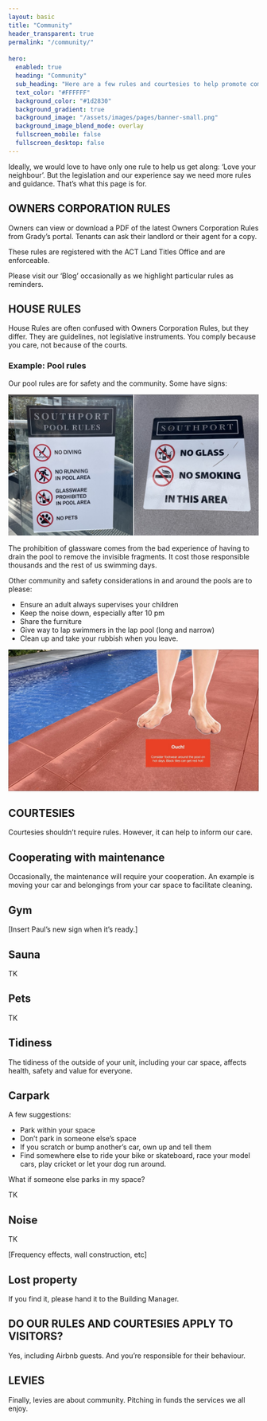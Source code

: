 ```yaml
---
layout: basic
title: "Community"
header_transparent: true
permalink: "/community/"

hero:
  enabled: true
  heading: "Community"
  sub_heading: "Here are a few rules and courtesies to help promote community at Southport."
  text_color: "#FFFFFF"
  background_color: "#1d2830"
  background_gradient: true
  background_image: "/assets/images/pages/banner-small.png"
  background_image_blend_mode: overlay
  fullscreen_mobile: false
  fullscreen_desktop: false
---
```


Ideally, we would love to have only one rule to help us get along: ‘Love your neighbour’. But the legislation and our experience say we need more rules and guidance. That’s what this page is for.

## OWNERS CORPORATION RULES

Owners can view or download a PDF of the latest Owners Corporation Rules from Grady’s portal. Tenants can ask their landlord or their agent for a copy.

These rules are registered with the ACT Land Titles Office and are enforceable.

Please visit our ‘Blog’ occasionally as we highlight particular rules as reminders.

## HOUSE RULES

House Rules are often confused with Owners Corporation Rules, but they differ. They are guidelines, not legislative instruments. You comply because you care, not because of the courts.

### Example: Pool rules

Our pool rules are for safety and the community. Some have signs:

![](/assets/images/pages/5-community-002.jpg)

The prohibition of glassware comes from the bad experience of having to drain the pool to remove the invisible fragments. It cost those responsible thousands and the rest of us swimming days.

Other community and safety considerations in and around the pools are to please:

- Ensure an adult always supervises your children
- Keep the noise down, especially after 10 pm
- Share the furniture
- Give way to lap swimmers in the lap pool (long and narrow)
- Clean up and take your rubbish when you leave.

![](/assets/images/pages/5-community-003.jpg)

## COURTESIES

Courtesies shouldn’t require rules. However, it can help to inform our care.

## Cooperating with maintenance

Occasionally, the maintenance will require your cooperation. An example is moving your car and belongings from your car space to facilitate cleaning.

## Gym

[Insert Paul’s new sign when it’s ready.]

## Sauna

TK

## Pets

TK

## Tidiness

The tidiness of the outside of your unit, including your car space, affects health, safety and value for everyone.

## Carpark

A few suggestions:

- Park within your space
- Don’t park in someone else’s space
- If you scratch or bump another’s car, own up and tell them
- Find somewhere else to ride your bike or skateboard, race your model cars, play cricket or let your dog run around.

What if someone else parks in my space?

TK

## Noise

TK

[Frequency effects, wall construction, etc]

## Lost property

If you find it, please hand it to the Building Manager.

## DO OUR RULES AND COURTESIES APPLY TO VISITORS?

Yes, including Airbnb guests. And you’re responsible for their behaviour.

## LEVIES

Finally, levies are about community. Pitching in funds the services we all enjoy.
